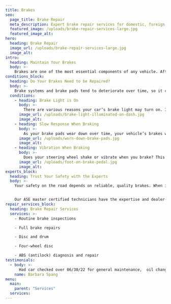 ```yaml
---
title: Brakes
seo:
  page_title: Brake Repair
  meta_description: Expert brake repair services for domestic, foreign, classic, hybrid, and luxury vehicles, as well as trucks, RVs and campers.
  featured_image: /uploads/brake-repair-services-large.jpg
  featured_image_alt:
hero:
  heading: Brake Repair
  image_url: /uploads/brake-repair-services-large.jpg
  image_alt:
intro:
  heading: Maintain Your Brakes
  body: >-
    Brakes are one of the most essential components of any vehicle. After all, you can’t be safe on the road if your brakes aren’t in good condition, especially during Wisconsin winters. To ensure your vehicle’s brakes are at the top of their performance, auto experts recommend a brake inspection every six months.
conditions_block:
  heading: Do Your Brakes Need to be Repaired?
  body: >-
    Brake systems and brake pads tend to deteriorate over time, so it can be difficult to know for sure whether it’s time to bring your vehicle in for a brake inspection. To ensure your brakes are working properly, watch out for these common signs of brake system problems:
  conditions:
    - heading: Brake Light is On
      body: >-
        There are various reasons your car’s brake light may turn on. If you notice a brake light, first check to make sure that your emergency brake is off. If your brake light is still on, your car may be due for a routine brake inspection, or there may be a more serious brake problem occurring. In either case, it’s essential that you bring your vehicle in for a comprehensive brake inspection.
      image_url: /uploads/brake-light-illuminated-on-dash.jpg
      image_alt:
    - heading: Slow Response When Braking
      body: >-
        As your brake pads wear down over time, your vehicle’s brakes will likely become less responsive. If you notice that your brakes have less tension, respond slower and require more pressure to engage the brake, then it’s time to schedule a brake repair service.
      image_url: /uploads/worn-down-brake-pads.jpg
      image_alt:
    - heading: Vibration When Braking
      body: >-
        Does your steering wheel shake or vibrate when you brake? This is a common sign of a more serious internal problem with your car’s brake and steering system. If you notice vibrations while braking, be sure to bring your car in for an immediate brake repair.
      image_url: /uploads/foot-on-brake-pedal.jpg
      image_alt:
experts_block:
  heading: Trust Your Safety with the Experts
  body: >-
    Your safety on the road depends on reliable, quality brakes. When it comes time for your regular brake inspection, or when you need to repair broken brakes, bring your car to the experts at Matthews Tire. 


    Our ASE master certified technicians have the expertise and dealer-quality tools to run full brake inspections and complete complex brake repairs so that you can get back out on the road with peace of mind.
repair_services_block:
  heading: Brake Repair Services
  services: >-
    - Routine brake inspections

    - Full brake repairs

    - Disc and drum

    - Four-wheel disc

    - ABS (antilock) diagnosis and repair
testimonials:
  - body: >-
      Had car checked over 06/30/22 for general maintenance,  oil change and brakes and tires inspection.  Needed new brakes..  From the email sent to me stating what inspection found, to the phone call explaining everything to me,, I was EXTREMELY happy with the professionalism and their making sure all details were covered. Highly recommend Matthews Tire! ( 2021- I had an emergency situation with my vehicle.  Although no appt,  they looked at my car and diagnosed the problem between appts. My car did have to stay for 2 days for parts to be delivered, however,  it WAS NOT THEIR FAULT.
    name: Barbara Spang
menu:
  main:
    parent: "Services"
  services:
---
```


